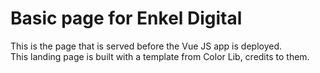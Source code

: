 # Basic page for Enkel Digital
This is the page that is served before the Vue JS app is deployed.  
This landing page is built with a template from Color Lib, credits to them.  
